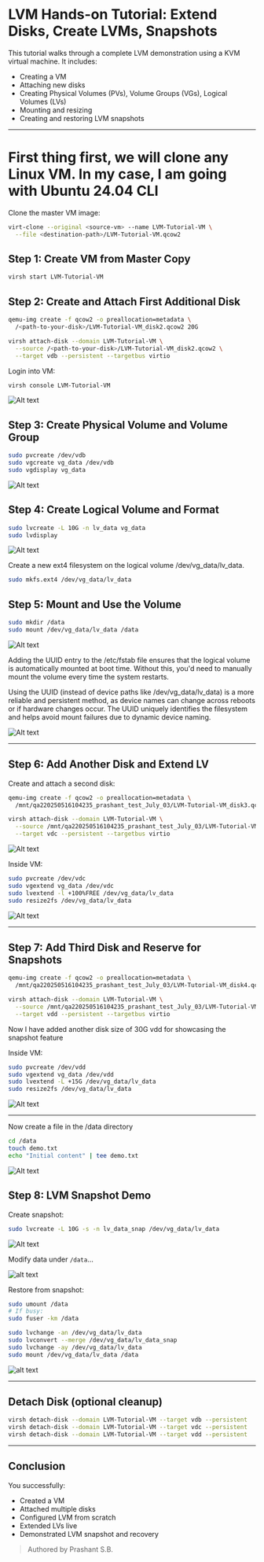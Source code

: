 # LVM Hands-on Tutorial: Extend Disks, Create LVMs, Snapshots

This tutorial walks through a complete LVM demonstration using a KVM virtual machine. It includes:

- Creating a VM
- Attaching new disks
- Creating Physical Volumes (PVs), Volume Groups (VGs), Logical Volumes (LVs)
- Mounting and resizing
- Creating and restoring LVM snapshots

---

# First thing first, we will clone any Linux VM. In my case, I am going with Ubuntu 24.04 CLI

Clone the master VM image:

```bash
virt-clone --original <source-vm> --name LVM-Tutorial-VM \
  --file <destination-path>/LVM-Tutorial-VM.qcow2
```

##  Step 1: Create VM from Master Copy

```bash
virsh start LVM-Tutorial-VM
```

##  Step 2: Create and Attach First Additional Disk

```bash
qemu-img create -f qcow2 -o preallocation=metadata \
  /<path-to-your-disk>/LVM-Tutorial-VM_disk2.qcow2 20G

virsh attach-disk --domain LVM-Tutorial-VM \
  --source /<path-to-your-disk>/LVM-Tutorial-VM_disk2.qcow2 \
  --target vdb --persistent --targetbus virtio
```

Login into VM:

```bash
virsh console LVM-Tutorial-VM
```
![Alt text](/images/inital_disk_attached_lsblk.png)

##  Step 3: Create Physical Volume and Volume Group

```bash
sudo pvcreate /dev/vdb
sudo vgcreate vg_data /dev/vdb
sudo vgdisplay vg_data
```
![Alt text](/images/vg_pv_creation.png)


##  Step 4: Create Logical Volume and Format

```bash
sudo lvcreate -L 10G -n lv_data vg_data
sudo lvdisplay
```

![Alt text](/images/lvdisplay.png)

Create a new ext4 filesystem on the logical volume /dev/vg_data/lv_data.

```bash
sudo mkfs.ext4 /dev/vg_data/lv_data
```

##  Step 5: Mount and Use the Volume

```bash
sudo mkdir /data
sudo mount /dev/vg_data/lv_data /data
```
![Alt text](/images/final.png)

Adding the UUID entry to the /etc/fstab file ensures that the logical volume is automatically mounted at boot time. Without this, you'd need to manually mount the volume every time the system restarts.

Using the UUID (instead of device paths like /dev/vg_data/lv_data) is a more reliable and persistent method, as device names can change across reboots or if hardware changes occur. The UUID uniquely identifies the filesystem and helps avoid mount failures due to dynamic device naming.

![Alt text](/images/fstab_entry.png)

---

##  Step 6: Add Another Disk and Extend LV

Create and attach a second disk:

```bash
qemu-img create -f qcow2 -o preallocation=metadata \
  /mnt/qa220250516104235_prashant_test_July_03/LVM-Tutorial-VM_disk3.qcow2 20G

virsh attach-disk --domain LVM-Tutorial-VM \
  --source /mnt/qa220250516104235_prashant_test_July_03/LVM-Tutorial-VM_disk3.qcow2 \
  --target vdc --persistent --targetbus virtio
```
![Alt text](/images/kvm_disk-addtion_ss.png)

Inside VM:

```bash
sudo pvcreate /dev/vdc
sudo vgextend vg_data /dev/vdc
sudo lvextend -l +100%FREE /dev/vg_data/lv_data
sudo resize2fs /dev/vg_data/lv_data
```
![Alt text](/images/complete_setup_second_disk.png)

---

##  Step 7: Add Third Disk and Reserve for Snapshots

```bash
qemu-img create -f qcow2 -o preallocation=metadata \
  /mnt/qa220250516104235_prashant_test_July_03/LVM-Tutorial-VM_disk4.qcow2 30G

virsh attach-disk --domain LVM-Tutorial-VM \
  --source /mnt/qa220250516104235_prashant_test_July_03/LVM-Tutorial-VM_disk4.qcow2 \
  --target vdd --persistent --targetbus virtio
```
Now I have added another disk size of 30G vdd for showcasing the snapshot feature



Inside VM:

```bash
sudo pvcreate /dev/vdd
sudo vgextend vg_data /dev/vdd
sudo lvextend -L +15G /dev/vg_data/lv_data
sudo resize2fs /dev/vg_data/lv_data
```
![Alt text](/images/snapshot_disk.png)

---

Now create a file in the /data directory 
```bash
cd /data
touch demo.txt
echo "Initial content" | tee demo.txt

```
![Alt text](/images/file_creattion.png)


##  Step 8: LVM Snapshot Demo

Create snapshot:

```bash
sudo lvcreate -L 10G -s -n lv_data_snap /dev/vg_data/lv_data
```
![Alt text](/images/snapshot_done.png)


Modify data under `/data`...

![alt text](/images/oops.png)

Restore from snapshot:

```bash
sudo umount /data
# If busy:
sudo fuser -km /data

sudo lvchange -an /dev/vg_data/lv_data
sudo lvconvert --merge /dev/vg_data/lv_data_snap
sudo lvchange -ay /dev/vg_data/lv_data
sudo mount /dev/vg_data/lv_data /data
```

![alt text](/images/snapshot_restoration.png)

---

## Detach Disk (optional cleanup)

```bash
virsh detach-disk --domain LVM-Tutorial-VM --target vdb --persistent
virsh detach-disk --domain LVM-Tutorial-VM --target vdc --persistent
virsh detach-disk --domain LVM-Tutorial-VM --target vdd --persistent
```

---


##  Conclusion

You successfully:

- Created a VM
- Attached multiple disks
- Configured LVM from scratch
- Extended LVs live
- Demonstrated LVM snapshot and recovery

> Authored by Prashant S.B.

